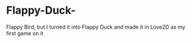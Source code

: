 # Flappy-Duck-
Flappy Bird, but I turned it into Flappy Duck and made it in Love2D as my first game on it
